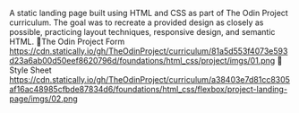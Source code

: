 A static landing page built using HTML and CSS as part of The Odin Project curriculum. The goal was to recreate a provided design as closely as possible, practicing layout techniques, responsive design, and semantic HTML.
📎The Odin Project Form https://cdn.statically.io/gh/TheOdinProject/curriculum/81a5d553f4073e593d23a6ab00d50eef8620796d/foundations/html_css/project/imgs/01.png
📎Style Sheet https://cdn.statically.io/gh/TheOdinProject/curriculum/a38403e7d81cc8305af16ac48985cfbde87834d6/foundations/html_css/flexbox/project-landing-page/imgs/02.png
